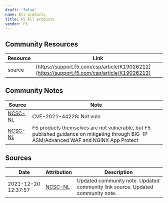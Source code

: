 ```yaml
---
draft: 'false'
name: All products
title: F5 All products
vendor: F5
---
```



## Community Resources
| Resource | Link |
| --- | --- |
| source | [https://support.f5.com/csp/article/K19026212](https://support.f5.com/csp/article/K19026212) |

## Community Notes
| Source | Note |
| --- | --- |
| [NCSC-NL](https://github.com/NCSC-NL/log4shell/blob/main/software/README.md) | CVE-2021-44228: Not vuln </ul> |
| [NCSC-NL](https://github.com/NCSC-NL/log4shell/blob/main/software/README.md) | F5 products themselves are not vulnerable, but F5 published guidance on mitigating through BIG-IP ASM/Advanced WAF and NGINX App Protect |

## Sources
| Date | Attribution | Description |
| --- | --- | --- |
| 2021-12-20 12:37:57 | [NCSC-NL](https://github.com/NCSC-NL/log4shell/blob/main/software/README.md) | Updated community note. Updated community link source. Updated community note.  |
